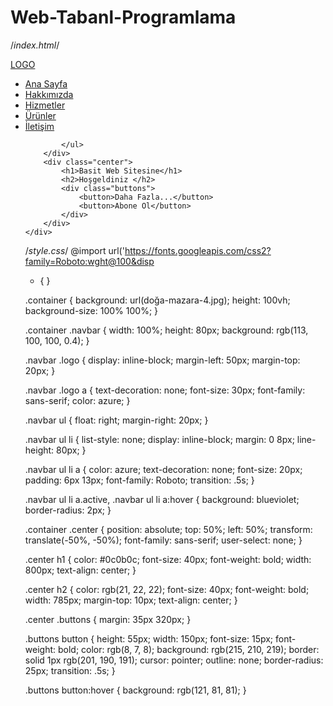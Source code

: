 # Web-Tabanl-Programlama
/*index.html*/
<!DOCTYPE html>
<html lang="en">

<head>
    <meta charset="UTF-8">
    <meta http-equiv="X-UA-Compatible" content="IE=edge">
    <meta name="viewport" content="width=device-width, initial-scale=1.0">
    <title>Basit Web Sitesi-1</title>
    <link rel="stylesheet" href="style.css">
</head>

<body>
    <div class="container">
        <div class="navbar">
            <div class="logo">
                <a href="#">LOGO</a>
            </div>
            <ul>
                <li><a href="#" class="active">Ana Sayfa</a></li>
                <li><a href="#">Hakkımızda</a></li>
                <li><a href="#">Hizmetler</a></li>
                <li><a href="#">Ürünler</a></li>
                <li><a href="#">İletişim</a></li>

            </ul>
        </div>
        <div class="center">
            <h1>Basit Web Sitesine</h1>
            <h2>Hoşgeldiniz </h2>
            <div class="buttons">
                <button>Daha Fazla...</button>
                <button>Abone Ol</button>
            </div>
        </div>
    </div>
</body>

</html>

/*style.css*/
@import url('https://fonts.googleapis.com/css2?family=Roboto:wght@100&disp
* {
}

.container {
    background: url(doğa-mazara-4.jpg);
    height: 100vh;
    background-size: 100% 100%;
}

.container .navbar {
    width: 100%;
    height: 80px;
    background: rgb(113, 100, 100, 0.4);
}

.navbar .logo {
    display: inline-block;
    margin-left: 50px;
    margin-top: 20px;
}

.navbar .logo a {
    text-decoration: none;
    font-size: 30px;
    font-family: sans-serif;
    color: azure;
}

.navbar ul {
    float: right;
    margin-right: 20px;
}

.navbar ul li {
    list-style: none;
    display: inline-block;
    margin: 0 8px;
    line-height: 80px;
}

.navbar ul li a {
    color: azure;
    text-decoration: none;
    font-size: 20px;
    padding: 6px 13px;
    font-family: Roboto;
    transition: .5s;
}

.navbar ul li a.active,
.navbar ul li a:hover {
    background: blueviolet;
    border-radius: 2px;
}

.container .center {
    position: absolute;
    top: 50%;
    left: 50%;
    transform: translate(-50%, -50%);
    font-family: sans-serif;
    user-select: none;
}

.center h1 {
    color: #0c0b0c;
    font-size: 40px;
    font-weight: bold;
    width: 800px;
    text-align: center;
}

.center h2 {
    color: rgb(21, 22, 22);
    font-size: 40px;
    font-weight: bold;
    width: 785px;
    margin-top: 10px;
    text-align: center;
}

.center .buttons {
    margin: 35px 320px;
}

.buttons button {
    height: 55px;
    width: 150px;
    font-size: 15px;
    font-weight: bold;
    color: rgb(8, 7, 8);
    background: rgb(215, 210, 219);
    border: solid 1px rgb(201, 190, 191);
    cursor: pointer;
    outline: none;
    border-radius: 25px;
    transition: .5s;
}

.buttons button:hover {
    background: rgb(121, 81, 81);
}
